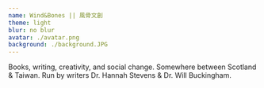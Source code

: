 ```yaml
---
name: Wind&Bones || 風骨文創
theme: light
blur: no blur
avatar: ./avatar.png
background: ./background.JPG
---
```

Books, writing, creativity, and social change. Somewhere between Scotland & Taiwan. Run by writers Dr. Hannah Stevens & Dr. Will Buckingham.
